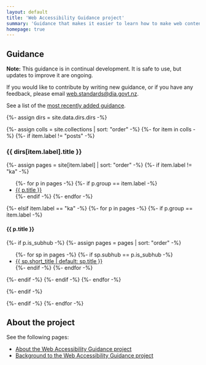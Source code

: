 ```yaml
---
layout: default
title: 'Web Accessibility Guidance project'
summary: 'Guidance that makes it easier to learn how to make web content accessible and meet the New Zealand Web Accessibility Standard.'
homepage: true
---
```


<h2 id="page-title">Guidance</h2>

<div class="status" role="note">
	<p><strong>Note:</strong> This guidance is in continual development. It is safe to use, but updates to improve it are ongoing.</p>
	<p>If you would like to contribute by writing new guidance, or if you have any feedback, please email <a href="mailto:web.standards@dia.govt.nz">web.standards@dia.govt.nz</a>.</p>
</div>

<div class="callout-note recent" role="note">
	<p>See a list of the <a href="recent.html">most recently added guidance</a>.</p>
</div>

<div class="guidance">

{%- assign dirs = site.data.dirs.dirs -%}

{%- assign colls = site.collections | sort: "order" -%}
{%- for item in colls -%}
	{%- if item.label != "posts" -%}
<div>
<h3>{{ dirs[item.label].title }}</h3>
{%- assign pages = site[item.label] | sort: "order" -%}
{%- if item.label != "ka" -%}
<ul>
		{%- for p in pages -%}
			{%- if p.group == item.label -%}
	<li><a href="{{ site.baseurl }}{{ p.url | remove: 'index.html' }}">{{ p.title }}</a></li>
			{%- endif -%}
		{%- endfor -%}  
</ul>
{%- elsif item.label == "ka" -%}
		{%- for p in pages -%}
			{%- if p.group == item.label -%}
	<h4>{{ p.title }}</h4>
				{%- if p.is_subhub -%}
					{%- assign pages = pages | sort: "order" -%}
	<ul>
						{%- for sp in pages -%} 
			    			{%- if sp.subhub == p.is_subhub  -%}
			 <li><a href="{{ site.baseurl }}{{ sp.url | remove: 'index.html' }}">{{ sp.short_title | default: sp.title }}</a></li>
			 					{%- endif -%}
			 			{%- endfor -%}
	</ul>
				{%- endif -%}
			{%- endif -%}
		{%- endfor -%}  

{%- endif -%}
</div>
	{%- endif -%}
{%- endfor -%}
</div>

<div class="about">
	<h2>About the project</h2>
	<p>See the following pages:</p>
	<ul>
		<li><a href="/web-a11y-guidance/about.html">About the Web Accessibility Guidance project</a></li>
		<li><a href="/web-a11y-guidance/background.html">Background to the Web Accessibility Guidance project</a></li>
	</ul>
</div>